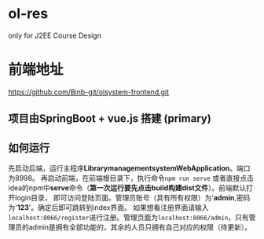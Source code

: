 # ol-res
only for J2EE Course Design

# 前端地址
https://github.com/Binb-git/olsystem-frontend.git

## 项目由SpringBoot + vue.js 搭建 (primary)

## 如何运行

先启动后端，运行主程序**LibrarymanagementsystemWebApplication**。端口为8998。
再启动前端，在前端根目录下，执行命令<code>npm run serve</code>
或者直接点击idea的npm中**serve**命令（**第一次运行要先点击build构建dist文件**）。前端默认打开login目录，
即可访问登陆页面。管理员账号（具有所有权限）为'**admin**,密码为'**123**'。确定后即可跳转到index界面。
如果想看注册界面请输入`localhost:8066/register`进行注册。管理页面为`localhost:8066/admin`，只有管理员的admin是拥有全部功能的，其余的人员只拥有自己对应的权限（待更新）。
